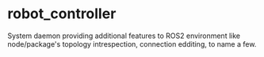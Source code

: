 # robot_controller
System daemon providing additional features to ROS2 environment like node/package's topology intrespection, connection edditing, to name a few.
